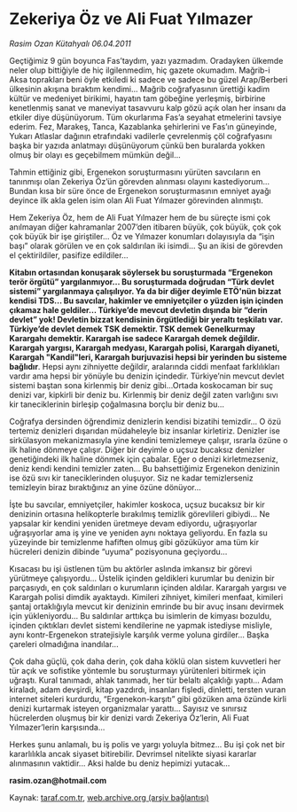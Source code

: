 # Zekeriya Öz ve Ali Fuat Yılmazer

*Rasim Ozan Kütahyalı 06.04.2011*

<div class="yazi"><p>Geçtiğimiz 9 gün boyunca Fas’taydım, yazı yazmadım. Oradayken ülkemde neler olup bittiğiyle de hiç ilgilenmedim, hiç gazete okumadım. Mağrib-i Aksa toprakları beni öyle etkiledi ki sadece ve sadece bu güzel Arap/Berberi ülkesinin akışına bıraktım kendimi... Mağrib coğrafyasının ürettiği kadim kültür ve medeniyet birikimi, hayatın tam göbeğine yerleşmiş, birbirine kenetlenmiş sanat ve maneviyat tasavvuru kalp gözü açık olan her insanı da etkiler diye düşünüyorum. Tüm okurlarıma Fas’a seyahat etmelerini tavsiye ederim. Fez, Marakeş, Tanca, Kazablanka şehirlerini ve Fas’ın güneyinde, Yukarı Atlaslar dağının etrafındaki vadilerle çevrelenmiş çöl coğrafyasını başka bir yazıda anlatmayı düşünüyorum çünkü ben buralarda yokken olmuş bir olayı es geçebilmem mümkün değil...</p>
<p>Tahmin ettiğiniz gibi, Ergenekon soruşturmasını yürüten savcıların en tanınmışı olan Zekeriya Öz’ün görevden alınması olayını kastediyorum... Bundan kısa bir süre önce de Ergenekon soruşturmasının emniyet ayağı deyince ilk akla gelen isim olan Ali Fuat Yılmazer görevinden alınmıştı.</p>
<p>Hem Zekeriya Öz, hem de Ali Fuat Yılmazer hem de bu süreçte ismi çok anılmayan diğer kahramanlar 2007’den itibaren büyük, çok büyük, çok çok çok büyük bir işe giriştiler... Öz ve Yılmazer konumları dolayısıyla da “işin başı” olarak görülen ve en çok saldırılan iki isimdi... Şu an ikisi de görevden el çektirildiler, pasifize edildiler...</p>
<p><b>Kitabın ortasından konuşarak söylersek bu soruşturmada “Ergenekon terör örgütü” yargılanmıyor... Bu soruşturmada doğrudan “Türk devlet sistemi” yargılanmaya çalışılıyor. Ya da bir diğer deyimle ETÖ'nün bizzat kendisi TDS... Bu savcılar, hakimler ve emniyetçiler o yüzden işin içinden çıkamaz hale geldiler... Türkiye’de mevcut devletin dışında bir “derin devlet” yok! Devletin bizzat kendisinin örgütlediği bir yeraltı teşkilatı var. Türkiye’de devlet demek TSK demektir. TSK demek Genelkurmay Karargahı demektir. Karargah ise sadece Karargah demek değildir. Karargah yargısı, Karargah medyası, Karargah polisi, Karargah diyaneti, Karargah "Kandil"leri, Karargah burjuvazisi hepsi bir yerinden bu sisteme bağlıdır</b>. Hepsi aynı zihniyette değildir, aralarında ciddi menfaat farklılıkları vardır ama hepsi bir yönüyle bu denizin içindedir. Türkiye’nin mevcut devlet sistemi baştan sona kirlenmiş bir deniz gibi...Ortada koskocaman bir suç denizi var, kipkirli bir deniz bu. Kirlenmiş bir deniz değil zaten varlığını sıvı kir taneciklerinin birleşip çoğalmasına borçlu bir deniz bu...</p>
<p>Coğrafya dersinden öğrendimiz denizlerin kendisi bizatihi temizdir... O özü tertemiz denizleri dışarıdan müdaheleyle biz insanlar kirletiriz. Denizler ise sirkülasyon mekanizmasıyla yine kendini temizlemeye çalışır, ısrarla özüne o ilk haline dönmeye çalışır. Diğer bir deyimle o uçsuz bucaksız denizler genetiğindeki ilk haline dönmek için çabalar. Eğer o denizi kirletmezseniz, deniz kendi kendini temizler zaten... Bu bahsettiğimiz Ergenekon denizinin ise özü sıvı kir taneciklerinden oluşuyor. Siz ne kadar temizlerseniz temizleyin biraz bıraktığınız an yine özüne dönüyor...</p>
<p>İşte bu savcılar, emniyetçiler, hakimler koskoca, uçsuz bucaksız bir kir denizinin ortasına helikopterle bırakılmış temizlik görevlileri gibiydi... Ne yapsalar kir kendini yeniden üretmeye devam ediyordu, uğraşıyorlar uğraşıyorlar ama iş yine ve yeniden aynı noktaya geliyordu. En fazla su yüzeyinde bir temizlenme hafiften olmuş gibi gözüküyor ama tüm kir hücreleri denizin dibinde “uyuma” pozisyonuna geçiyordu...</p>
<p>Kısacası bu işi üstlenen tüm bu aktörler aslında imkansız bir görevi yürütmeye çalışıyordu... Üstelik içinden geldikleri kurumlar bu denizin bir parçasıydı, en çok saldırıları o kurumların içinden aldılar. Karargah yargısı ve Karargah polisi dimdik ayaktaydı. Kimileri zihniyet, kimileri menfaat, kimileri şantaj ortaklığıyla mevcut kir denizinin emrinde bu bir avuç insanı devirmek için yükleniyordu... Bu saldırılar arttıkça bu isimlerin de kimyası bozuldu, içinden çıktıkları devlet sistemi kendilerine ne yapmak istediyse misliyle, aynı kontr-Ergenekon stratejisiyle karşılık verme yoluna girdiler... Başka çareleri olmadığına inandılar...</p>
<p>Çok daha güçlü, çok daha derin, çok daha köklü olan sistem kuvvetleri her tür açık ve sofistike yöntemle bu soruşturmayı yürütenleri bitirmek için uğraştı. Kural tanımadı, ahlak tanımadı, her tür belaltı alçaklığı yaptı... Adam kiraladı, adam devşirdi, kitap yazdırdı, insanları fişledi, dinletti, tersten vuran internet siteleri kurdurdu, “Ergenekon-karşıtı” gibi gözüken ama özünde kirli denizi kurtarmak isteyen organizmalar yarattı... Sayısız ve sınırsız hücrelerden oluşmuş bir kir denizi vardı Zekeriya Öz’lerin, Ali Fuat Yılmazer’lerin karşısında...</p>
<p>Herkes şunu anlamalı, bu iş polis ve yargı yoluyla bitmez... Bu işi çok net bir kararlılıkla ancak siyaset bitirebilir. Devrimsel nitelikte siyasi kararlar alınmasının vaktidir... Aksi halde bu deniz hepimizi yutacak...</p>
<p><b>rasim.ozan@hotmail.com</b></p>
</div>

Kaynak: [taraf.com.tr](http://www.taraf.com.tr/rasim-ozan-kutahyali/makale-zekeriya-oz-ve-ali-fuat-yilmazer.htm), [web.archive.org (arşiv bağlantısı)](http://web.archive.org/web/20131109005952/http://www.taraf.com.tr/rasim-ozan-kutahyali/makale-zekeriya-oz-ve-ali-fuat-yilmazer.htm)
